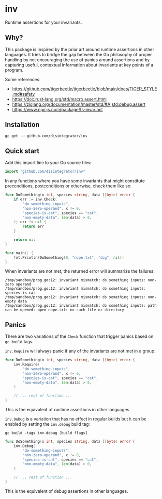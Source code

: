 # inv

Runtime assertions for your invariants.

## Why?

This package is inspired by the prior art around runtime assertions in other
languages. It tries to bridge the gap between the Go philosophy of proper
handling by not encouraging the use of panics around assertions and by capturing
useful, contextual information about invariants at key points of a program.

Some references:

- https://github.com/tigerbeetle/tigerbeetle/blob/main/docs/TIGER_STYLE.md#safety
- https://doc.rust-lang.org/std/macro.assert.html
- https://ziglang.org/documentation/master/std/#A;std:debug.assert
- https://www.npmjs.com/package/ts-invariant

## Installation

```sh
go get -u github.com/disintegrator/inv
```

## Quick start

Add this import line to your Go source files:

```go
import "github.com/disintegrator/inv"
```

In any functions where you have some invariants that might constitute
preconditions, postconditions or otherwise, check them like so:

```go
func DoSomething(x int, species string, data []byte) error {
	if err := inv.Check(
		"do-something-inputs",
		"non-zero-operand", x != 0,
		"species-is-cat", species == "cat",
		"non-empty-data", len(data) > 0,
	); err != nil {
		return err
	}

	return nil
}

func main() {
	fmt.Println(DoSomething(0, "nope.txt", "dog", nil))
}
```

When invariants are not met, the returned error will summarize the failures:

```
/tmp/sandbox/prog.go:12: invariant mismatch: do something inputs: non-zero operand
/tmp/sandbox/prog.go:12: invariant mismatch: do something inputs: species is cat
/tmp/sandbox/prog.go:12: invariant mismatch: do something inputs: non-empty data
/tmp/sandbox/prog.go:12: invariant mismatch: do something inputs: path can be opened: open nope.txt: no such file or directory
```

## Panics

There are two variations of the `Check` function that trigger panics based on `go build` tags.

`inv.Require` will always panic if any of the invariants are not met in a group:

```go
func DoSomething(x int, species string, data []byte) error {
	inv.Require(
		"do-something-inputs",
		"non-zero-operand", x != 0,
		"species-is-cat", species == "cat",
		"non-empty-data", len(data) > 0,
	)

	// ... rest of function ...
}
```

This is the equivalent of runtime assertions in other languages.

`inv.Debug` is a variation that has no effect in regular builds but it can be
enabled by setting the `inv.debug` build tag:

```
go build -tags inv.debug [build flags]
```

```go
func DoSomething(x int, species string, data []byte) error {
	inv.Debug(
		"do-something-inputs",
		"non-zero-operand", x != 0,
		"species-is-cat", species == "cat",
		"non-empty-data", len(data) > 0,
	)

	// ... rest of function ...
}
```

This is the equivalent of debug assertions in other languages.
